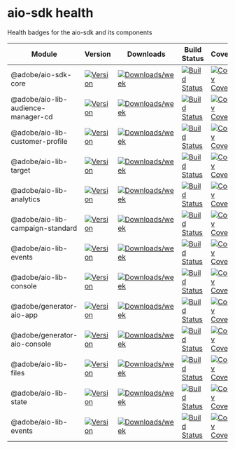 <!--
Copyright Adobe. All rights reserved.
This file is licensed to you under the Apache License, Version 2.0 (the "License");
you may not use this file except in compliance with the License. You may obtain a copy
of the License at http://www.apache.org/licenses/LICENSE-2.0

Unless required by applicable law or agreed to in writing, software distributed under
the License is distributed on an "AS IS" BASIS, WITHOUT WARRANTIES OR REPRESENTATIONS
OF ANY KIND, either express or implied. See the License for the specific language
governing permissions and limitations under the License.
-->

<!--
DON'T GENERATE MANUALLY!
1. Modify the health.json file
2. Run `npm run gen-health`
3. Replace the table below with the output of the command
-->

# aio-sdk health
Health badges for the aio-sdk and its components

| Module | Version | Downloads | Build Status | Coverage  | Issues | Pull Requests |
|---|---|---|---|---|---|---|
| @adobe/aio-sdk-core  | [![Version](https://img.shields.io/npm/v/@adobe/aio-sdk-core.svg)](https://npmjs.org/package/@adobe/aio-sdk-core)| [![Downloads/week](https://img.shields.io/npm/dw/@adobe/aio-sdk-core.svg)](https://npmjs.org/package/@adobe/aio-sdk-core)| [![Build Status](https://travis-ci.com/adobe/aio-sdk-core.svg?branch=master)](https://travis-ci.com/adobe/aio-sdk-core)| [![Codecov Coverage](https://img.shields.io/codecov/c/github/adobe/aio-sdk-core/master.svg?style=flat-square)](https://codecov.io/gh/adobe/aio-sdk-core/)| [![Github Issues](https://img.shields.io/github/issues/adobe/aio-sdk-core.svg)](https://github.com/adobe/aio-sdk-core/issues)| [![Github Pull Requests](https://img.shields.io/github/issues-pr/adobe/aio-sdk-core.svg)](https://github.com/adobe/aio-sdk-core/pulls)|
| @adobe/aio-lib-audience-manager-cd  | [![Version](https://img.shields.io/npm/v/@adobe/aio-lib-audience-manager-cd.svg)](https://npmjs.org/package/@adobe/aio-lib-audience-manager-cd)| [![Downloads/week](https://img.shields.io/npm/dw/@adobe/aio-lib-audience-manager-cd.svg)](https://npmjs.org/package/@adobe/aio-lib-audience-manager-cd)| [![Build Status](https://travis-ci.com/adobe/aio-lib-audience-manager-cd.svg?branch=master)](https://travis-ci.com/adobe/aio-lib-audience-manager-cd)| [![Codecov Coverage](https://img.shields.io/codecov/c/github/adobe/aio-lib-audience-manager-cd/master.svg?style=flat-square)](https://codecov.io/gh/adobe/aio-lib-audience-manager-cd/)| [![Github Issues](https://img.shields.io/github/issues/adobe/aio-lib-audience-manager-cd.svg)](https://github.com/adobe/aio-lib-audience-manager-cd/issues)| [![Github Pull Requests](https://img.shields.io/github/issues-pr/adobe/aio-lib-audience-manager-cd.svg)](https://github.com/adobe/aio-lib-audience-manager-cd/pulls)|
| @adobe/aio-lib-customer-profile  | [![Version](https://img.shields.io/npm/v/@adobe/aio-lib-customer-profile.svg)](https://npmjs.org/package/@adobe/aio-lib-customer-profile)| [![Downloads/week](https://img.shields.io/npm/dw/@adobe/aio-lib-customer-profile.svg)](https://npmjs.org/package/@adobe/aio-lib-customer-profile)| [![Build Status](https://travis-ci.com/adobe/aio-lib-customer-profile.svg?branch=master)](https://travis-ci.com/adobe/aio-lib-customer-profile)| [![Codecov Coverage](https://img.shields.io/codecov/c/github/adobe/aio-lib-customer-profile/master.svg?style=flat-square)](https://codecov.io/gh/adobe/aio-lib-customer-profile/)| [![Github Issues](https://img.shields.io/github/issues/adobe/aio-lib-customer-profile.svg)](https://github.com/adobe/aio-lib-customer-profile/issues)| [![Github Pull Requests](https://img.shields.io/github/issues-pr/adobe/aio-lib-customer-profile.svg)](https://github.com/adobe/aio-lib-customer-profile/pulls)|
| @adobe/aio-lib-target  | [![Version](https://img.shields.io/npm/v/@adobe/aio-lib-target.svg)](https://npmjs.org/package/@adobe/aio-lib-target)| [![Downloads/week](https://img.shields.io/npm/dw/@adobe/aio-lib-target.svg)](https://npmjs.org/package/@adobe/aio-lib-target)| [![Build Status](https://travis-ci.com/adobe/aio-lib-target.svg?branch=master)](https://travis-ci.com/adobe/aio-lib-target)| [![Codecov Coverage](https://img.shields.io/codecov/c/github/adobe/aio-lib-target/master.svg?style=flat-square)](https://codecov.io/gh/adobe/aio-lib-target/)| [![Github Issues](https://img.shields.io/github/issues/adobe/aio-lib-target.svg)](https://github.com/adobe/aio-lib-target/issues)| [![Github Pull Requests](https://img.shields.io/github/issues-pr/adobe/aio-lib-target.svg)](https://github.com/adobe/aio-lib-target/pulls)|
| @adobe/aio-lib-analytics  | [![Version](https://img.shields.io/npm/v/@adobe/aio-lib-analytics.svg)](https://npmjs.org/package/@adobe/aio-lib-analytics)| [![Downloads/week](https://img.shields.io/npm/dw/@adobe/aio-lib-analytics.svg)](https://npmjs.org/package/@adobe/aio-lib-analytics)| [![Build Status](https://travis-ci.com/adobe/aio-lib-analytics.svg?branch=master)](https://travis-ci.com/adobe/aio-lib-analytics)| [![Codecov Coverage](https://img.shields.io/codecov/c/github/adobe/aio-lib-analytics/master.svg?style=flat-square)](https://codecov.io/gh/adobe/aio-lib-analytics/)| [![Github Issues](https://img.shields.io/github/issues/adobe/aio-lib-analytics.svg)](https://github.com/adobe/aio-lib-analytics/issues)| [![Github Pull Requests](https://img.shields.io/github/issues-pr/adobe/aio-lib-analytics.svg)](https://github.com/adobe/aio-lib-analytics/pulls)|
| @adobe/aio-lib-campaign-standard  | [![Version](https://img.shields.io/npm/v/@adobe/aio-lib-campaign-standard.svg)](https://npmjs.org/package/@adobe/aio-lib-campaign-standard)| [![Downloads/week](https://img.shields.io/npm/dw/@adobe/aio-lib-campaign-standard.svg)](https://npmjs.org/package/@adobe/aio-lib-campaign-standard)| [![Build Status](https://travis-ci.com/adobe/aio-lib-campaign-standard.svg?branch=master)](https://travis-ci.com/adobe/aio-lib-campaign-standard)| [![Codecov Coverage](https://img.shields.io/codecov/c/github/adobe/aio-lib-campaign-standard/master.svg?style=flat-square)](https://codecov.io/gh/adobe/aio-lib-campaign-standard/)| [![Github Issues](https://img.shields.io/github/issues/adobe/aio-lib-campaign-standard.svg)](https://github.com/adobe/aio-lib-campaign-standard/issues)| [![Github Pull Requests](https://img.shields.io/github/issues-pr/adobe/aio-lib-campaign-standard.svg)](https://github.com/adobe/aio-lib-campaign-standard/pulls)|
| @adobe/aio-lib-events  | [![Version](https://img.shields.io/npm/v/@adobe/aio-lib-events.svg)](https://npmjs.org/package/@adobe/aio-lib-events)| [![Downloads/week](https://img.shields.io/npm/dw/@adobe/aio-lib-events.svg)](https://npmjs.org/package/@adobe/aio-lib-events)| [![Build Status](https://travis-ci.com/adobe/aio-lib-events.svg?branch=master)](https://travis-ci.com/adobe/aio-lib-events)| [![Codecov Coverage](https://img.shields.io/codecov/c/github/adobe/aio-lib-events/master.svg?style=flat-square)](https://codecov.io/gh/adobe/aio-lib-events/)| [![Github Issues](https://img.shields.io/github/issues/adobe/aio-lib-events.svg)](https://github.com/adobe/aio-lib-events/issues)| [![Github Pull Requests](https://img.shields.io/github/issues-pr/adobe/aio-lib-events.svg)](https://github.com/adobe/aio-lib-events/pulls)|
| @adobe/aio-lib-console  | [![Version](https://img.shields.io/npm/v/@adobe/aio-lib-console.svg)](https://npmjs.org/package/@adobe/aio-lib-console)| [![Downloads/week](https://img.shields.io/npm/dw/@adobe/aio-lib-console.svg)](https://npmjs.org/package/@adobe/aio-lib-console)| [![Build Status](https://travis-ci.com/adobe/aio-lib-console.svg?branch=master)](https://travis-ci.com/adobe/aio-lib-console)| [![Codecov Coverage](https://img.shields.io/codecov/c/github/adobe/aio-lib-console/master.svg?style=flat-square)](https://codecov.io/gh/adobe/aio-lib-console/)| [![Github Issues](https://img.shields.io/github/issues/adobe/aio-lib-console.svg)](https://github.com/adobe/aio-lib-console/issues)| [![Github Pull Requests](https://img.shields.io/github/issues-pr/adobe/aio-lib-console.svg)](https://github.com/adobe/aio-lib-console/pulls)|
| @adobe/generator-aio-app  | [![Version](https://img.shields.io/npm/v/@adobe/generator-aio-app.svg)](https://npmjs.org/package/@adobe/generator-aio-app)| [![Downloads/week](https://img.shields.io/npm/dw/@adobe/generator-aio-app.svg)](https://npmjs.org/package/@adobe/generator-aio-app)| [![Build Status](https://travis-ci.com/adobe/generator-aio-app.svg?branch=master)](https://travis-ci.com/adobe/generator-aio-app)| [![Codecov Coverage](https://img.shields.io/codecov/c/github/adobe/generator-aio-app/master.svg?style=flat-square)](https://codecov.io/gh/adobe/generator-aio-app/)| [![Github Issues](https://img.shields.io/github/issues/adobe/generator-aio-app.svg)](https://github.com/adobe/generator-aio-app/issues)| [![Github Pull Requests](https://img.shields.io/github/issues-pr/adobe/generator-aio-app.svg)](https://github.com/adobe/generator-aio-app/pulls)|
| @adobe/generator-aio-console  | [![Version](https://img.shields.io/npm/v/@adobe/generator-aio-console.svg)](https://npmjs.org/package/@adobe/generator-aio-console)| [![Downloads/week](https://img.shields.io/npm/dw/@adobe/generator-aio-console.svg)](https://npmjs.org/package/@adobe/generator-aio-console)| [![Build Status](https://travis-ci.com/adobe/generator-aio-console.svg?branch=master)](https://travis-ci.com/adobe/generator-aio-console)| [![Codecov Coverage](https://img.shields.io/codecov/c/github/adobe/generator-aio-console/master.svg?style=flat-square)](https://codecov.io/gh/adobe/generator-aio-console/)| [![Github Issues](https://img.shields.io/github/issues/adobe/generator-aio-console.svg)](https://github.com/adobe/generator-aio-console/issues)| [![Github Pull Requests](https://img.shields.io/github/issues-pr/adobe/generator-aio-console.svg)](https://github.com/adobe/generator-aio-console/pulls)|
| @adobe/aio-lib-files  | [![Version](https://img.shields.io/npm/v/@adobe/aio-lib-files.svg)](https://npmjs.org/package/@adobe/aio-lib-files)| [![Downloads/week](https://img.shields.io/npm/dw/@adobe/aio-lib-files.svg)](https://npmjs.org/package/@adobe/aio-lib-files)| [![Build Status](https://travis-ci.com/adobe/aio-lib-files.svg?branch=master)](https://travis-ci.com/adobe/aio-lib-files)| [![Codecov Coverage](https://img.shields.io/codecov/c/github/adobe/aio-lib-files/master.svg?style=flat-square)](https://codecov.io/gh/adobe/aio-lib-files/)| [![Github Issues](https://img.shields.io/github/issues/adobe/aio-lib-files.svg)](https://github.com/adobe/aio-lib-files/issues)| [![Github Pull Requests](https://img.shields.io/github/issues-pr/adobe/aio-lib-files.svg)](https://github.com/adobe/aio-lib-files/pulls)|
| @adobe/aio-lib-state  | [![Version](https://img.shields.io/npm/v/@adobe/aio-lib-state.svg)](https://npmjs.org/package/@adobe/aio-lib-state)| [![Downloads/week](https://img.shields.io/npm/dw/@adobe/aio-lib-state.svg)](https://npmjs.org/package/@adobe/aio-lib-state)| [![Build Status](https://travis-ci.com/adobe/aio-lib-state.svg?branch=master)](https://travis-ci.com/adobe/aio-lib-state)| [![Codecov Coverage](https://img.shields.io/codecov/c/github/adobe/aio-lib-state/master.svg?style=flat-square)](https://codecov.io/gh/adobe/aio-lib-state/)| [![Github Issues](https://img.shields.io/github/issues/adobe/aio-lib-state.svg)](https://github.com/adobe/aio-lib-state/issues)| [![Github Pull Requests](https://img.shields.io/github/issues-pr/adobe/aio-lib-state.svg)](https://github.com/adobe/aio-lib-state/pulls)|
| @adobe/aio-lib-events  | [![Version](https://img.shields.io/npm/v/@adobe/aio-lib-events.svg)](https://npmjs.org/package/@adobe/aio-lib-events)| [![Downloads/week](https://img.shields.io/npm/dw/@adobe/aio-lib-events.svg)](https://npmjs.org/package/@adobe/aio-lib-events)| [![Build Status](https://travis-ci.com/adobe/aio-lib-events.svg?branch=master)](https://travis-ci.com/adobe/aio-lib-events)| [![Codecov Coverage](https://img.shields.io/codecov/c/github/adobe/aio-lib-events/master.svg?style=flat-square)](https://codecov.io/gh/adobe/aio-lib-events/)| [![Github Issues](https://img.shields.io/github/issues/adobe/aio-lib-events.svg)](https://github.com/adobe/aio-lib-events/issues)| [![Github Pull Requests](https://img.shields.io/github/issues-pr/adobe/aio-lib-events.svg)](https://github.com/adobe/aio-lib-events/pulls)|